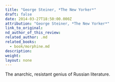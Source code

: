 ```yaml
---
title: "George Steiner, *The New Yorker*"
draft: false
date: 2014-03-27T18:50:00.000Z
attribution: "George Steiner, *The New Yorker*"
link_to_original:
nd_author_of_this_review:
related_author: .md
related_books:
  - book/morphine.md
description:
weight:
layout: none
---
```

The anarchic, resistant genius of Russian literature.

